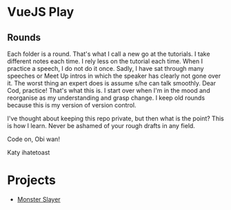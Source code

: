 # VueJS Play

## Rounds
Each folder is a round. That's what I call a new go at the tutorials. I take different notes each time. I rely less on the tutorial each time. 
When I practice a speech, I do not do it once. Sadly, I have sat through many speeches or Meet Up intros in which the speaker has clearly not gone over it. The worst thing an expert does is assume s/he can talk smoothly. Dear Cod, practice! That's what this is. I start over when I'm in the mood and reorganise as my understanding and grasp change. 
I keep old rounds because this is my version of version control.

I've thought about keeping this repo private, but then what is the point? This is how I learn. Never be ashamed of your rough drafts in any field.

Code on, Obi wan!

Katy
ihatetoast

# Projects
* [Monster Slayer]('http://ihatetoast-vuejs-monster-slayer.surge.sh/')